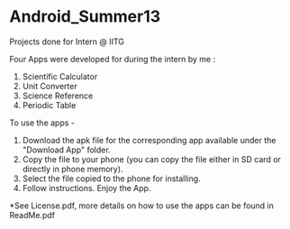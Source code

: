 Android_Summer13
================

Projects done for Intern @ IITG

Four Apps were developed for during the intern by me :

1. Scientific Calculator
2. Unit Converter
3. Science Reference
4. Periodic Table

To use the apps -
1. Download the apk file for the corresponding app available under the "Download App" folder.
2. Copy the file to your phone (you can copy the file either in SD card or directly in phone memory).
3. Select the file copied to the phone for installing.
4. Follow instructions.
Enjoy the App.


*See License.pdf,
more details on how to use the apps can be found in ReadMe.pdf
